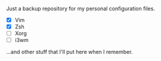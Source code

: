 Just a backup repository for my personal configuration files.

- [x] Vim
- [x] Zsh
- [ ] Xorg
- [ ] i3wm

...and other stuff that I'll put here when I remember.
